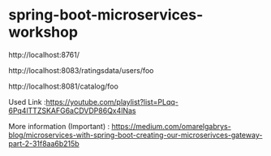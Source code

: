 # spring-boot-microservices-workshop
http://localhost:8761/

http://localhost:8083/ratingsdata/users/foo

http://localhost:8081/catalog/foo

Used Link :https://youtube.com/playlist?list=PLqq-6Pq4lTTZSKAFG6aCDVDP86Qx4lNas

More information (Important) :
https://medium.com/omarelgabrys-blog/microservices-with-spring-boot-creating-our-microserivces-gateway-part-2-31f8aa6b215b
